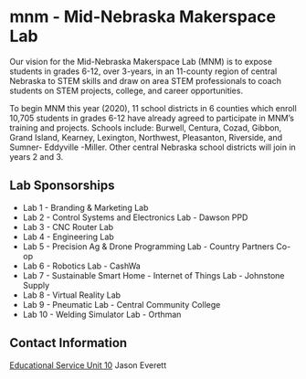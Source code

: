 # mnm - Mid-Nebraska Makerspace Lab

Our vision for the Mid-Nebraska Makerspace Lab (MNM) is to expose students in grades 6-12, over 3-years, in an 11-county region of central Nebraska to STEM skills and draw on area STEM professionals to coach students on STEM projects, college, and career opportunities. 

To begin MNM this year (2020), 11 school districts in 6 counties which enroll 10,705 students in grades 6-12 have already agreed to participate in MNM’s training and projects.  Schools include: Burwell, Centura, Cozad, Gibbon, Grand Island, Kearney, Lexington, Northwest, Pleasanton, Riverside, and Sumner- Eddyville -Miller.  Other central Nebraska school districts will join in years 2 and 3.


Lab Sponsorships
----------------

* Lab 1 - Branding & Marketing Lab
* Lab 2 - Control Systems and Electronics Lab - Dawson PPD
* Lab 3 - CNC Router Lab
* Lab 4 - Engineering Lab
* Lab 5 - Precision Ag & Drone Programming Lab - Country Partners Co-op
* Lab 6 - Robotics Lab - CashWa
* Lab 7 - Sustainable Smart Home - Internet of Things Lab - Johnstone Supply
* Lab 8 - Virtual Reality Lab
* Lab 9 - Pneumatic Lab - Central Community College
* Lab 10 - Welding Simulator Lab - Orthman


Contact Information  
-------------------

[Educational Service Unit 10](http://www.esu10.org)
Jason Everett
